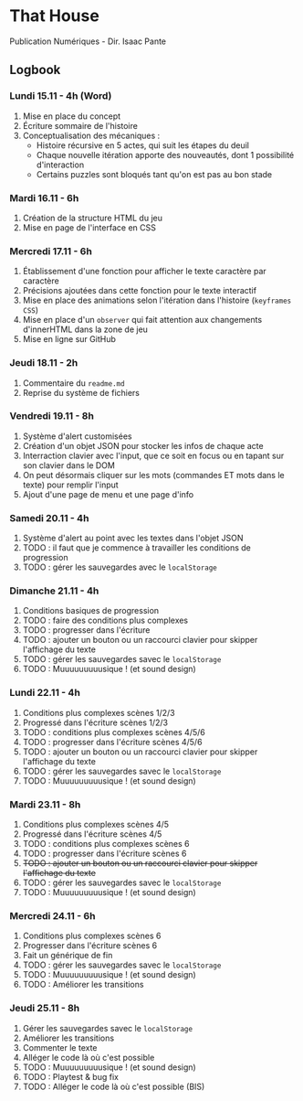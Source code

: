 # That House
Publication Numériques - Dir. Isaac Pante
## Logbook
### Lundi 15.11 - 4h (Word)
1. Mise en place du concept
2. Écriture sommaire de l'histoire
3. Conceptualisation des mécaniques :
   - Histoire récursive en 5 actes, qui suit les étapes du deuil
   - Chaque nouvelle itération apporte des nouveautés, dont 1 possibilité d'interaction
   - Certains puzzles sont bloqués tant qu'on est pas au bon stade
### Mardi 16.11 - 6h
1. Création de la structure HTML du jeu
2. Mise en page de l'interface en CSS
### Mercredi 17.11 - 6h
1. Établissement d'une fonction pour afficher le texte caractère par caractère
2. Précisions ajoutées dans cette fonction pour le texte interactif
3. Mise en place des animations selon l'itération dans l'histoire (`keyframes CSS`)
4. Mise en place d'un `observer` qui fait attention aux changements d'innerHTML dans la zone de jeu
5. Mise en ligne sur GitHub
### Jeudi 18.11 - 2h
1. Commentaire du `readme.md`
2. Reprise du système de fichiers
### Vendredi 19.11 - 8h
1. Système d'alert customisées
2. Création d'un objet JSON pour stocker les infos de chaque acte
3. Interraction clavier avec l'input, que ce soit en focus ou en tapant sur son clavier dans le DOM
4. On peut désormais cliquer sur les mots (commandes ET mots dans le texte) pour remplir l'input
5. Ajout d'une page de menu et une page d'info
### Samedi 20.11 - 4h
1. Système d'alert au point avec les textes dans l'objet JSON
2. TODO : il faut que je commence à travailler les conditions de progression
3. TODO : gérer les sauvegardes avec le `localStorage`
### Dimanche 21.11 - 4h
1. Conditions basiques de progression
2. TODO : faire des conditions plus complexes
3. TODO : progresser dans l'écriture
4. TODO : ajouter un bouton ou un raccourci clavier pour skipper l'affichage du texte
5. TODO : gérer les sauvegardes savec le `localStorage`
6. TODO : Muuuuuuuuusique ! (et sound design)
### Lundi 22.11 - 4h
1. Conditions plus complexes scènes 1/2/3
2. Progressé dans l'écriture scènes 1/2/3
3. TODO : conditions plus complexes scènes 4/5/6
4. TODO : progresser dans l'écriture scènes 4/5/6
5. TODO : ajouter un bouton ou un raccourci clavier pour skipper l'affichage du texte
6. TODO : gérer les sauvegardes savec le `localStorage`
7. TODO : Muuuuuuuuusique ! (et sound design)
### Mardi 23.11 - 8h
1. Conditions plus complexes scènes 4/5
2. Progressé dans l'écriture scènes 4/5
3. TODO : conditions plus complexes scènes 6
4. TODO : progresser dans l'écriture scènes 6
5. ~~TODO : ajouter un bouton ou un raccourci clavier pour skipper l'affichage du texte~~
6. TODO : gérer les sauvegardes savec le `localStorage`
7. TODO : Muuuuuuuuusique ! (et sound design)
### Mercredi 24.11 - 6h
1. Conditions plus complexes scènes 6
2. Progresser dans l'écriture scènes 6
3. Fait un générique de fin
4. TODO : gérer les sauvegardes savec le `localStorage`
5. TODO : Muuuuuuuuusique ! (et sound design)
6. TODO : Améliorer les transitions
### Jeudi 25.11 - 8h
1. Gérer les sauvegardes savec le `localStorage`
2. Améliorer les transitions
3. Commenter le texte
4. Alléger le code là où c'est possible
5. TODO : Muuuuuuuuusique ! (et sound design)
6. TODO : Playtest & bug fix
7. TODO : Alléger le code là où c'est possible (BIS)